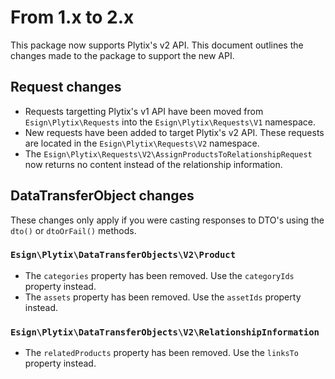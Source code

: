 # From 1.x to 2.x
This package now supports Plytix's v2 API.
This document outlines the changes made to the package to support the new API.

## Request changes
- Requests targetting Plytix's v1 API have been moved from `Esign\Plytix\Requests` into the `Esign\Plytix\Requests\V1` namespace.
- New requests have been added to target Plytix's v2 API. These requests are located in the `Esign\Plytix\Requests\V2` namespace.
- The `Esign\Plytix\Requests\V2\AssignProductsToRelationshipRequest` now returns no content instead of the relationship information.

## DataTransferObject changes
These changes only apply if you were casting responses to DTO's using the `dto()` or `dtoOrFail()` methods.

### `Esign\Plytix\DataTransferObjects\V2\Product`
- The `categories` property has been removed. Use the `categoryIds` property instead.
- The `assets` property has been removed. Use the `assetIds` property instead.

### `Esign\Plytix\DataTransferObjects\V2\RelationshipInformation`
- The `relatedProducts` property has been removed. Use the `linksTo` property instead.